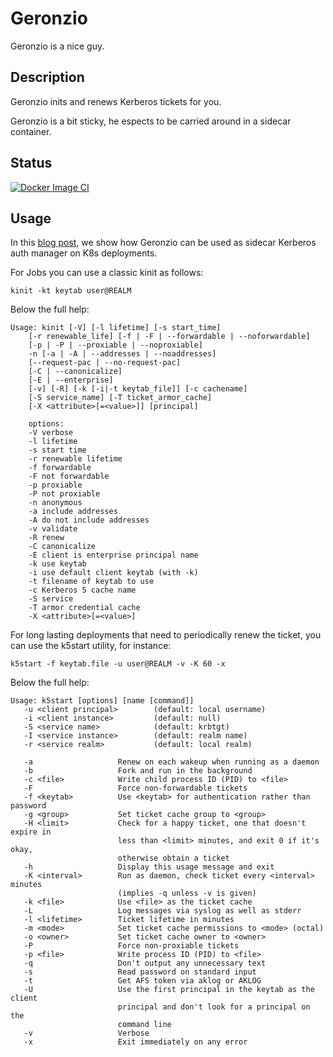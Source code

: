 # Geronzio
Geronzio is a nice guy.

## Description

Geronzio inits and renews Kerberos tickets for you.

Geronzio is a bit sticky, he espects to be carried around in a sidecar container.

## Status

[![Docker Image CI](https://github.com/pilillo/geronzio/actions/workflows/docker-ci.yml/badge.svg?branch=main)](https://github.com/pilillo/geronzio/actions/workflows/docker-ci.yml)

## Usage

In this [blog post](http://p111110.blogspot.com/2021/03/kerberos-auth-on-k8sopenshift-using.html), we show how Geronzio can be used as sidecar Kerberos auth manager on K8s deployments.

For Jobs you can use a classic kinit as follows:

`kinit -kt keytab user@REALM`

Below the full help:

```
Usage: kinit [-V] [-l lifetime] [-s start_time]
	[-r renewable_life] [-f | -F | --forwardable | --noforwardable]
	[-p | -P | --proxiable | --noproxiable]
	-n [-a | -A | --addresses | --noaddresses]
	[--request-pac | --no-request-pac]
	[-C | --canonicalize]
	[-E | --enterprise]
	[-v] [-R] [-k [-i|-t keytab_file]] [-c cachename]
	[-S service_name] [-T ticket_armor_cache]
	[-X <attribute>[=<value>]] [principal]

    options:
	-V verbose
	-l lifetime
	-s start time
	-r renewable lifetime
	-f forwardable
	-F not forwardable
	-p proxiable
	-P not proxiable
	-n anonymous
	-a include addresses
	-A do not include addresses
	-v validate
	-R renew
	-C canonicalize
	-E client is enterprise principal name
	-k use keytab
	-i use default client keytab (with -k)
	-t filename of keytab to use
	-c Kerberos 5 cache name
	-S service
	-T armor credential cache
	-X <attribute>[=<value>]
```

For long lasting deployments that need to periodically renew the ticket, you can use the k5start utility, for instance:

`k5start -f keytab.file -u user@REALM -v -K 60 -x`

Below the full help:

```
Usage: k5start [options] [name [command]]
   -u <client principal>        (default: local username)
   -i <client instance>         (default: null)
   -S <service name>            (default: krbtgt)
   -I <service instance>        (default: realm name)
   -r <service realm>           (default: local realm)

   -a                   Renew on each wakeup when running as a daemon
   -b                   Fork and run in the background
   -c <file>            Write child process ID (PID) to <file>
   -F                   Force non-forwardable tickets
   -f <keytab>          Use <keytab> for authentication rather than password
   -g <group>           Set ticket cache group to <group>
   -H <limit>           Check for a happy ticket, one that doesn't expire in
                        less than <limit> minutes, and exit 0 if it's okay,
                        otherwise obtain a ticket
   -h                   Display this usage message and exit
   -K <interval>        Run as daemon, check ticket every <interval> minutes
                        (implies -q unless -v is given)
   -k <file>            Use <file> as the ticket cache
   -L                   Log messages via syslog as well as stderr
   -l <lifetime>        Ticket lifetime in minutes
   -m <mode>            Set ticket cache permissions to <mode> (octal)
   -o <owner>           Set ticket cache owner to <owner>
   -P                   Force non-proxiable tickets
   -p <file>            Write process ID (PID) to <file>
   -q                   Don't output any unnecessary text
   -s                   Read password on standard input
   -t                   Get AFS token via aklog or AKLOG
   -U                   Use the first principal in the keytab as the client
                        principal and don't look for a principal on the
                        command line
   -v                   Verbose
   -x                   Exit immediately on any error
```
